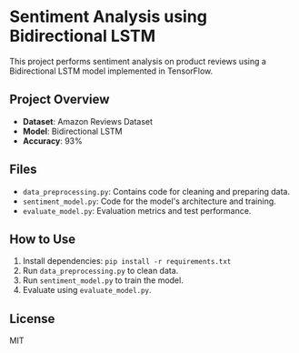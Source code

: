 # Sentiment Analysis using Bidirectional LSTM

This project performs sentiment analysis on product reviews using a Bidirectional LSTM model implemented in TensorFlow.

## Project Overview
- **Dataset**: Amazon Reviews Dataset
- **Model**: Bidirectional LSTM
- **Accuracy**: 93%

## Files
- `data_preprocessing.py`: Contains code for cleaning and preparing data.
- `sentiment_model.py`: Code for the model's architecture and training.
- `evaluate_model.py`: Evaluation metrics and test performance.

## How to Use
1. Install dependencies: `pip install -r requirements.txt`
2. Run `data_preprocessing.py` to clean data.
3. Run `sentiment_model.py` to train the model.
4. Evaluate using `evaluate_model.py`.

## License
MIT
